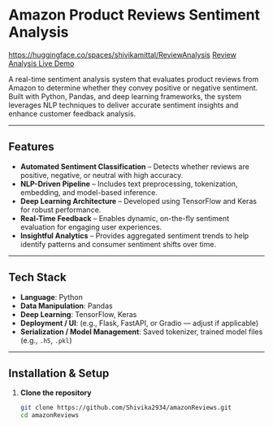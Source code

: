 # Amazon Product Reviews Sentiment Analysis
https://huggingface.co/spaces/shivikamittal/ReviewAnalysis
[Review Analysis Live Demo](https://huggingface.co/spaces/shivikamittal/ReviewAnalysis)

A real-time sentiment analysis system that evaluates product reviews from Amazon to determine whether they convey positive or negative sentiment. Built with Python, Pandas, and deep learning frameworks, the system leverages NLP techniques to deliver accurate sentiment insights and enhance customer feedback analysis.

---

##  Features

- **Automated Sentiment Classification** – Detects whether reviews are positive, negative, or neutral with high accuracy.
- **NLP-Driven Pipeline** – Includes text preprocessing, tokenization, embedding, and model-based inference.
- **Deep Learning Architecture** – Developed using TensorFlow and Keras for robust performance.
- **Real-Time Feedback** – Enables dynamic, on-the-fly sentiment evaluation for engaging user experiences.
- **Insightful Analytics** – Provides aggregated sentiment trends to help identify patterns and consumer sentiment shifts over time.

---

##  Tech Stack

- **Language**: Python  
- **Data Manipulation**: Pandas  
- **Deep Learning**: TensorFlow, Keras  
- **Deployment / UI**: (e.g., Flask, FastAPI, or Gradio — adjust if applicable)  
- **Serialization / Model Management**: Saved tokenizer, trained model files (e.g., `.h5`, `.pkl`)

---

##  Installation & Setup

1. **Clone the repository**  
   ```bash
   git clone https://github.com/Shivika2934/amazonReviews.git
   cd amazonReviews

